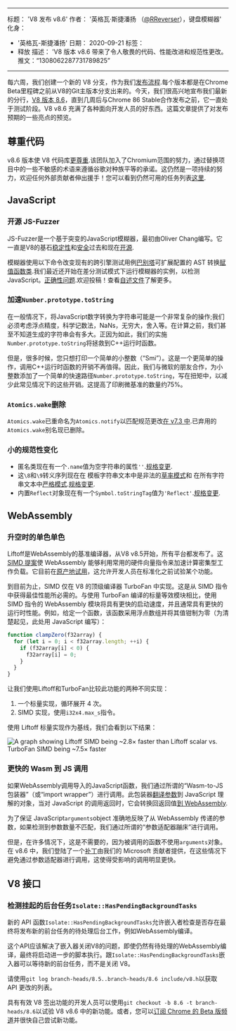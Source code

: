 ***

标题： 'V8 发布 v8.6'
作者： '英格瓦·斯捷潘扬 （[@RReverser](https://twitter.com/RReverser)），键盘模糊器'
化身：

*   '英格瓦-斯捷潘扬'
    日期： 2020-09-21
    标签：
*   释放
    描述： 'V8 版本 v8.6 带来了令人敬畏的代码、性能改进和规范性更改。
    推文：“1308062287731789825”

***

每六周，我们创建一个新的 V8 分支，作为我们[发布流程](https://v8.dev/docs/release-process).每个版本都是在Chrome Beta里程碑之前从V8的Git主版本分支出来的。今天，我们很高兴地宣布我们最新的分行，[V8 版本 8.6](https://chromium.googlesource.com/v8/v8.git/+log/branch-heads/8.6)，直到几周后与Chrome 86 Stable合作发布之前，它一直处于测试阶段。V8 v8.6 充满了各种面向开发人员的好东西。这篇文章提供了对发布预期的一些亮点的预览。

## 尊重代码

v8.6 版本使 V8 代码库[更尊重](https://v8.dev/docs/respectful-code).该团队加入了Chromium范围的努力，通过替换项目中的一些不敏感的术语来遵循谷歌对种族平等的承诺。这仍然是一项持续的努力，欢迎任何外部贡献者伸出援手！您可以看到仍然可用的任务列表[这里](https://docs.google.com/document/d/1rK7NQK64c53-qbEG-N5xz7uY_QUVI45sUxinbyikCYM/edit).

## JavaScript

### 开源 JS-Fuzzer

JS-Fuzzer是一个基于突变的JavaScript模糊器，最初由Oliver Chang编写。它一直是V8的基石[稳定性](https://bugs.chromium.org/p/chromium/issues/list?q=ochang_js_fuzzer%20label%3AStability-Crash%20label%3AClusterfuzz%20-status%3AWontFix%20-status%3ADuplicate\&can=1)和[安全](https://bugs.chromium.org/p/chromium/issues/list?q=ochang_js_fuzzer%20label%3ASecurity%20label%3AClusterfuzz%20-status%3AWontFix%20-status%3ADuplicate\&can=1)过去和现在[开源](https://chromium-review.googlesource.com/c/v8/v8/+/2320330).

模糊器使用以下命令改变现有的跨引擎测试用例[巴别塔](https://babeljs.io/)可扩展配置的 AST 转换[赋值函数类](https://chromium.googlesource.com/v8/v8/+/320d98709f/tools/clusterfuzz/js_fuzzer/mutators/).我们最近还开始在差分测试模式下运行模糊器的实例，以检测JavaScript。[正确性问题](https://bugs.chromium.org/p/chromium/issues/list?q=blocking%3A1050674%20-status%3ADuplicate\&can=1).欢迎投稿！查看[自述文件](https://chromium.googlesource.com/v8/v8/+/master/tools/clusterfuzz/js_fuzzer/README.md)了解更多。

### 加速`Number.prototype.toString`

在一般情况下，将JavaScript数字转换为字符串可能是一个非常复杂的操作;我们必须考虑浮点精度，科学记数法，NaNs，无穷大，舍入等。在计算之前，我们甚至不知道生成的字符串会有多大。正因为如此，我们的实施`Number.prototype.toString`将拯救到C++运行时函数。

但是，很多时候，您只想打印一个简单的小整数（“Smi”）。这是一个更简单的操作，调用C++运行时函数的开销不再值得。因此，我们与微软的朋友合作，为小整数添加了一个简单的快速路径`Number.prototype.toString`，写在扭矩中，以减少此常见情况下的这些开销。这提高了印刷微基准的数量约75%。

### `Atomics.wake`删除

`Atomics.wake`已重命名为`Atomics.notify`以匹配规范更改[在 v7.3 中](https://v8.dev/blog/v8-release-73#atomics.notify).已弃用的`Atomics.wake`别名现已删除。

### 小的规范性变化

*   匿名类现在有一个`.name`值为空字符串的属性`''`.[规格变更](https://github.com/tc39/ecma262/pull/1490).
*   这`\8`和`\9`转义序列现在在 模板字符串文本中是非法的[草率模式](https://developer.mozilla.org/en-US/docs/Glossary/Sloppy_mode)和 在所有字符串文本中[严格模式](https://developer.mozilla.org/en-US/docs/Web/JavaScript/Reference/Strict_mode).[规格变更](https://github.com/tc39/ecma262/pull/2054).
*   内置`Reflect`对象现在有一个`Symbol.toStringTag`值为`'Reflect'`.[规格变更](https://github.com/tc39/ecma262/pull/2057).

## WebAssembly

### 升空时的单色单色

Liftoff是WebAssembly的基准编译器，从V8 v8.5开始，所有平台都发布了。这[SIMD 提案](https://v8.dev/features/simd)使 WebAssembly 能够利用常用的硬件向量指令来加速计算密集型工作负载。它目前在[原产地试用](https://v8.dev/blog/v8-release-84#simd-origin-trial)，这允许开发人员在标准化之前试验某个功能。

到目前为止，SIMD 仅在 V8 的顶级编译器 TurboFan 中实现。这是从 SIMD 指令中获得最佳性能所必需的。与使用 TurboFan 编译的标量等效模块相比，使用 SIMD 指令的 WebAssembly 模块将具有更快的启动速度，并且通常具有更快的运行时性能。例如，给定一个函数，该函数采用浮点数组并将其值钳制为零（为清楚起见，此处用 JavaScript 编写）：

```js
function clampZero(f32array) {
  for (let i = 0; i < f32array.length; ++i) {
    if (f32array[i] < 0) {
      f32array[i] = 0;
    }
  }
}
```

让我们使用Liftoff和TurboFan比较此功能的两种不同实现：

1.  一个标量实现，循环展开 4 次。
2.  SIMD 实现，使用`i32x4.max_s`指令。

使用 Liftoff 标量实现作为基线，我们会看到以下结果：

![A graph showing Liftoff SIMD being ~2.8× faster than Liftoff scalar vs. TurboFan SIMD being ~7.5× faster](/\_img/v8-release-86/simd.svg)

### 更快的 Wasm 到 JS 调用

如果WebAssembly调用导入的JavaScript函数，我们通过所谓的“Wasm-to-JS包装器”（或“import wrapper”）进行调用。此包装器[翻译参数](https://webassembly.github.io/spec/js-api/index.html#tojsvalue)到 JavaScript 理解的对象，当对 JavaScript 的调用返回时，它会转换回返回值[到 WebAssembly](https://webassembly.github.io/spec/js-api/index.html#towebassemblyvalue).

为了保证 JavaScript`arguments`object 准确地反映了从 WebAssembly 传递的参数，如果检测到参数数量不匹配，我们通过所谓的“参数适配器蹦床”进行调用。

但是，在许多情况下，这是不需要的，因为被调用的函数不使用`arguments`对象。在 v8.6 中，我们登陆了一个[补丁](https://crrev.com/c/2317061)由我们的 Microsoft 贡献者提供，在这些情况下避免通过参数适配器进行调用，这使得受影响的调用明显更快。

## V8 接口

### 检测挂起的后台任务`Isolate::HasPendingBackgroundTasks`

新的 API 函数`Isolate::HasPendingBackgroundTasks`允许嵌入者检查是否存在最终将发布新的前台任务的待处理后台工作，例如WebAssembly编译。

这个API应该解决了嵌入器关闭V8的问题，即使仍然有待处理的WebAssembly编译，最终将启动进一步的脚本执行。跟`Isolate::HasPendingBackgroundTasks`嵌入器可以等待新的前台任务，而不是关闭 V8。

请使用`git log branch-heads/8.5..branch-heads/8.6 include/v8.h`以获取 API 更改的列表。

具有有效 V8 签出功能的开发人员可以使用`git checkout -b 8.6 -t branch-heads/8.6`以试验 V8 v8.6 中的新功能。或者，您可以[订阅 Chrome 的 Beta 版频道](https://www.google.com/chrome/browser/beta.html)并很快自己尝试新功能。
